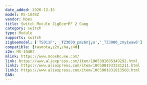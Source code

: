 ```yaml
---
date_added: 2020-12-16
model: MS-104BZ
vendor: Moes
title: Switch Module ZigBee+RF 2 Gang
category: switch
type: Module
supports: switch
zigbeemodel: ['TS011F','_TZ3000_pmz6mjyu','_TZ3000_zmy1waw6']
compatible: [tasmota,z2m,zha,z4d]
z2m: MS-104BZ
mlink: https://www.moeshouse.com/
link: https://www.aliexpress.com/item/1005001605349292.html
link2: https://www.aliexpress.com/item/1005001933381211.html
link3: https://www.aliexpress.com/item/1005001831813560.html
EAN: 
---
```

